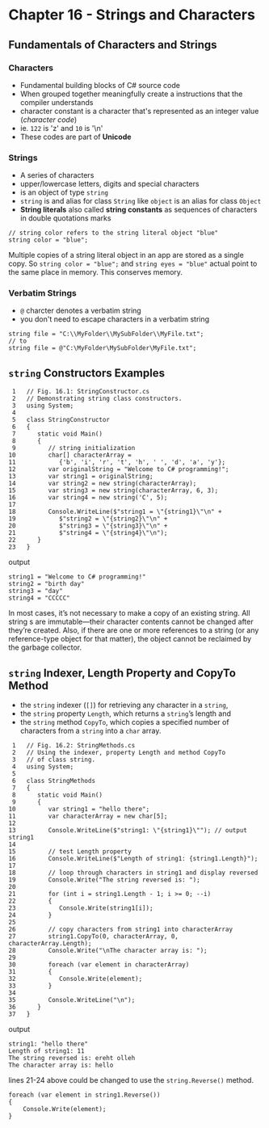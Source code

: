 # Chapter 16 - Strings and Characters #

## Fundamentals of Characters and Strings ##

### Characters ###

* Fundamental building blocks of C# source code
* When grouped together meaningfully create a instructions that the compiler understands
* character constant is a character that's represented as an integer value (*character code*)
* ie. `122` is 'z' and `10` is '\n'
* These codes are part of **Unicode**


### Strings ###

* A series of characters
* upper/lowercase letters, digits and special characters
* is an object of type `string`
* `string` is and alias for class `String` like `object` is an alias for class `Object` 
* **String literals** also called **string constants** as sequences of characters in double quotations marks

``` [C#]
// string color refers to the string literal object "blue"
string color = "blue";
```

Multiple copies of a string literal object in an app are stored as a single copy. So `string color = "blue";` and `string eyes = "blue"` actual point to the same place in memory. This conserves memory.

### Verbatim Strings ###

* `@` charcter denotes a verbatim string
* you don't need to escape characters in a verbatim string

```[C#]
string file = "C:\\MyFolder\\MySubFolder\\MyFile.txt";
// to
string file = @"C:\MyFolder\MySubFolder\MyFile.txt";
```

## `string` Constructors Examples ##

```[C#]
 1   // Fig. 16.1: StringConstructor.cs
 2   // Demonstrating string class constructors.
 3   using System;
 4
 5   class StringConstructor
 6   {
 7      static void Main()
 8      {
 9         // string initialization
10         char[] characterArray =
11            {'b', 'i', 'r', 't', 'h', ' ', 'd', 'a', 'y'};
12         var originalString = "Welcome to C# programming!";
13         var string1 = originalString;
14         var string2 = new string(characterArray);      
15         var string3 = new string(characterArray, 6, 3);
16         var string4 = new string('C', 5);              
17
18         Console.WriteLine($"string1 = \"{string1}\"\n" +
19            $"string2 = \"{string2}\"\n" +
20            $"string3 = \"{string3}\"\n" +
21            $"string4 = \"{string4}\"\n");
22      }
23   }
```

output

```[output]
string1 = "Welcome to C# programming!"
string2 = "birth day"
string3 = "day"
string4 = "CCCCC"
```

In most cases, it’s not necessary to make a copy of an existing string. All string s are immutable—their character contents cannot be changed after they’re created. Also, if there are one or more references to a string (or any reference-type object for that matter), the object cannot be reclaimed by the garbage collector.

## `string` Indexer, Length Property and CopyTo Method ##

* the `string` indexer (`[]`) for retrieving any character in a `string`,
* the `string` property `Length`, which returns a `string`’s length and
* the `string` method `CopyTo`, which copies a specified number of characters from a `string` into a `char` array.

```[C#]
 1   // Fig. 16.2: StringMethods.cs
 2   // Using the indexer, property Length and method CopyTo
 3   // of class string.
 4   using System;
 5
 6   class StringMethods
 7   {
 8      static void Main()
 9      {
10         var string1 = "hello there";
11         var characterArray = new char[5];
12
13         Console.WriteLine($"string1: \"{string1}\""); // output string1
14
15         // test Length property
16         Console.WriteLine($"Length of string1: {string1.Length}");
17
18         // loop through characters in string1 and display reversed
19         Console.Write("The string reversed is: ");
20
21         for (int i = string1.Length - 1; i >= 0; --i)
22         {
23            Console.Write(string1[i]);
24         }
25
26         // copy characters from string1 into characterArray
27         string1.CopyTo(0, characterArray, 0, characterArray.Length);
28         Console.Write("\nThe character array is: ");
29
30         foreach (var element in characterArray)
31         {
32            Console.Write(element);
33         }
34
35         Console.WriteLine("\n");
36      }
37   }
```

output

```[output]
string1: "hello there"
Length of string1: 11
The string reversed is: ereht olleh
The character array is: hello
```

lines 21-24 above could be changed to use the `string.Reverse()` method.

```[C#]
foreach (var element in string1.Reverse())
{
    Console.Write(element);
}
```
